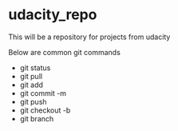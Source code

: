 # udacity_repo
This will be a repository for projects from udacity

Below are common git commands

- git status
- git pull
- git add
- git commit -m
- git push
- git checkout -b
- git branch